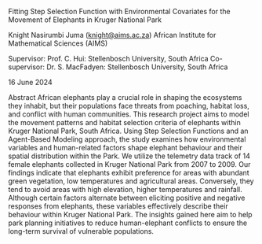 Fitting Step Selection Function with Environmental Covariates for the Movement of Elephants in Kruger National Park

Knight Nasirumbi Juma (knight@aims.ac.za)
African Institute for Mathematical Sciences (AIMS)

Supervisor: Prof. C. Hui: Stellenbosch University, South Africa
Co-supervisor: Dr. S. MacFadyen: Stellenbosch University, South Africa

16 June 2024

Abstract
African elephants play a crucial role in shaping the ecosystems they inhabit, but their populations face
threats from poaching, habitat loss, and conflict with human communities. This research project aims
to model the movement patterns and habitat selection criteria of elephants within Kruger National
Park, South Africa. Using Step Selection Functions and an Agent-Based Modeling approach, the study
examines how environmental variables and human-related factors shape elephant behaviour and their
spatial distribution within the Park. We utilize the telemetry data track of 14 female elephants collected
in Kruger National Park from 2007 to 2009. Our findings indicate that elephants exhibit preference for
areas with abundant green vegetation, low temperatures and agricultural areas. Conversely, they tend
to avoid areas with high elevation, higher temperatures and rainfall. Although certain factors alternate
between eliciting positive and negative responses from elephants, these variables effectively describe their
behaviour within Kruger National Park. The insights gained here aim to help park planning initiatives
to reduce human-elephant conflicts to ensure the long-term survival of vulnerable populations.
